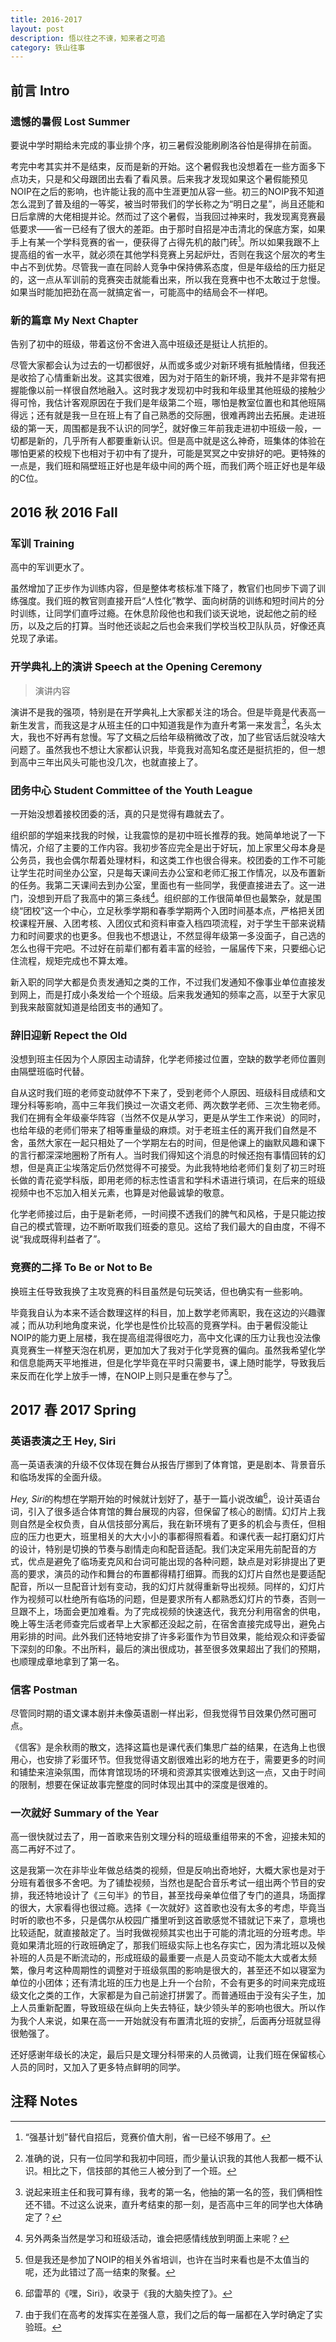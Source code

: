 ```yaml
---
title: 2016-2017
layout: post
description: 悟以往之不谏，知来者之可追
category: 铁山往事
---
```


## 前言 Intro

### 遗憾的暑假 Lost Summer

要说中学时期给未完成的事业排个序，初三暑假没能刷刷洛谷怕是得排在前面。

考完中考其实并不是结束，反而是新的开始。这个暑假我也没想着在一些方面多下点功夫，只是和父母跟团出去看了看风景。后来我才发现如果这个暑假能预见NOIP在之后的影响，也许能让我的高中生涯更加从容一些。初三的NOIP我不知道怎么混到了普及组的一等奖，被当时带我们的学长称之为“明日之星”，尚且还能和日后拿牌的大佬相提并论。然而过了这个暑假，当我回过神来时，我发现离竞赛最低要求——省一已经有了很大的差距。由于那时自招是冲击清北的保底方案，如果手上有某一个学科竞赛的省一，便获得了占得先机的敲门砖[^1]。所以如果我跟不上提高组的省一水平，就必须在其他学科竞赛上另起炉灶，否则在我这个层次的考生中占不到优势。尽管我一直在同龄人竞争中保持佛系态度，但是年级给的压力挺足的，这一点从军训前的竞赛突击就能看出来，所以我在竞赛中也不太敢过于怠慢。如果当时能加把劲在高一就搞定省一，可能高中的结局会不一样吧。

[^1]: “强基计划”替代自招后，竞赛价值大削，省一已经不够用了。

### 新的篇章 My Next Chapter

告别了初中的班级，带着这份不舍进入高中班级还是挺让人抗拒的。

尽管大家都会认为过去的一切都很好，从而或多或少对新环境有抵触情绪，但我还是收拾了心情重新出发。这其实很难，因为对于陌生的新环境，我并不是非常有把握能像以前一样很自然地融入。这时我才发现初中时我和年级里其他班级的接触少得可怜，我估计客观原因在于我们是年级第二个班，哪怕是教室位置也和其他班隔得远；还有就是我一旦在班上有了自己熟悉的交际圈，很难再跨出去拓展。走进班级的第一天，周围都是我不认识的同学[^2]，就好像三年前我走进初中班级一般，一切都是新的，几乎所有人都要重新认识。但是高中就是这么神奇，班集体的体验在哪怕更紧的校规下也相对于初中有了提升，可能是冥冥之中安排好的吧。更特殊的一点是，我们班和隔壁班正好也是年级中间的两个班，而我们两个班正好也是年级的C位。

[^2]: 准确的说，只有一位同学和我初中同班，而少量认识我的其他人我都一概不认识。相比之下，信技部的其他三人被分到了一个班。

## 2016 秋 2016 Fall

### 军训 Training

高中的军训更水了。

虽然增加了正步作为训练内容，但是整体考核标准下降了，教官们也同步下调了训练强度。我们班的教官则直接开启“人性化”教学、面向树荫的训练和短时间片的分时训练，让同学们直呼过瘾。在休息阶段他也和我们谈天说地，说起他之前的经历，以及之后的打算。当时他还谈起之后也会来我们学校当校卫队队员，好像还真兑现了承诺。

### 开学典礼上的演讲 Speech at the Opening Ceremony

> 演讲内容

演讲不是我的强项，特别是在开学典礼上大家都关注的场合。但是毕竟是代表高一新生发言，而我这是才从班主任的口中知道我是作为直升考第一来发言[^3]，名头太大，我也不好再有怠慢。写了文稿之后给年级稍微改了改，加了些官话后就没啥大问题了。虽然我也不想让大家都认识我，毕竟我对高知名度还是挺抗拒的，但一想到高中三年出风头可能也没几次，也就直接上了。

[^3]: 说起来班主任和我可算有缘，我考的第一名，他抽的第一名的签，我们俩相性还不错。不过这么说来，直升考结束的那一刻，是否高中三年的同学也大体确定了？

### 团务中心 Student Committee of the Youth League

一开始没想着接校团委的活，真的只是觉得有趣就去了。

组织部的学姐来找我的时候，让我震惊的是初中班长推荐的我。她简单地说了一下情况，介绍了主要的工作内容。我初步答应完全是出于好玩，加上家里父母本身是公务员，我也会偶尔帮着处理材料，和这类工作也很合得来。校团委的工作不可能让学生花时间坐办公室，只是每天课间去办公室和老师汇报工作情况，以及布置新的任务。我第二天课间去到办公室，里面也有一些同学，我便直接进去了。这一进门，没想到开启了我高中的第三条线[^4]。组织部的工作很简单但也最繁杂，就是围绕“团校”这一个中心，立足秋季学期和春季学期两个入团时间基本点，严格把关团校课程开展、入团考核、入团仪式和资料审查入档四项流程，对于学生干部来说精力和时间要求的也更多。但我也不想退让，不然显得年级第一多没面子，自己选的怎么也得干完吧。不过好在前辈们都有着丰富的经验，一届届传下来，只要细心记住流程，规矩完成也不算太难。

新入职的同学大都是负责发通知之类的工作，不过我们发通知不像事业单位直接发到网上，而是打成小条发给一个个班级。后来我发通知的频率之高，以至于大家见到我来敲窗就知道是给团支书的通知了。

[^4]: 另外两条当然是学习和班级活动，谁会把感情线放到明面上来呢？

### 辞旧迎新 Repect the Old

没想到班主任因为个人原因主动请辞，化学老师接过位置，空缺的数学老师位置则由隔壁班临时代替。

自从这时我们班的老师变动就停不下来了，受到老师个人原因、班级科目成绩和文理分科等影响，高中三年我们换过一次语文老师、两次数学老师、三次生物老师。我们在拥有全年级豪华阵容（当然不仅是从学习，更是从学生工作来说）的同时，也给年级的老师们带来了相等重量级的麻烦。对于老班主任的离开我们自然是不舍，虽然大家在一起只相处了一个学期左右的时间，但是他课上的幽默风趣和课下的言行都深深地圈粉了所有人。当时我们得知这个消息的时候还抱有事情回转的幻想，但是真正尘埃落定后仍然觉得不可接受。为此我特地给老师们复刻了初三时班长做的青花瓷学科版，即用老师的标志性语言和学科术语进行填词，在后来的班级视频中也不忘加入相关元素，也算是对他最诚挚的敬意。

化学老师接过后，由于是新老师，一时间摸不透我们的脾气和风格，于是只能边按自己的模式管理，边不断听取我们班委的意见。这给了我们最大的自由度，不得不说“我成既得利益者了”。

### 竞赛的二择 To Be or Not to Be

换班主任导致我换了主攻竞赛的科目虽然是句玩笑话，但也确实有一些影响。

毕竟我自认为本来不适合数理这样的科目，加上数学老师离职，我在这边的兴趣骤减；而从功利地角度来说，化学也是性价比较高的竞赛学科。由于暑假没能让NOIP的能力更上层楼，我在提高组混得很吃力，高中文化课的压力让我也没法像真竞赛生一样整天泡在机房，更加加大了我对于化学竞赛的偏向。虽然我希望化学和信息能两天平地推进，但是化学毕竟在平时只需要书，课上随时能学，导致我后来反而在化学上放手一博，在NOIP上则只是重在参与了[^5]。

[^5]: 但是我还是参加了NOIP的相关外省培训，也许在当时来看也是不太值当的呢，还为此错过了高一结束的聚餐。

## 2017 春 2017 Spring

### 英语表演之王 Hey, Siri

高一英语表演的升级不仅体现在舞台从报告厅挪到了体育馆，更是剧本、背景音乐和临场发挥的全面升级。

*Hey, Siri*的构想在学期开始的时候就计划好了，基于一篇小说改编[^6]，设计英语台词，引入了很多适合体育馆的舞台展现的内容，但保留了核心的剧情。幻灯片上我则自然是全权负责，自从信技部分离后，我在新环境有了更多的机会与责任，但相应的压力也更大，班里相关的大大小小的事都得照看着。和课代表一起打磨幻灯片的设计，特别是切换的节奏与剧情走向和配音适配。我们决定采用先前配音的方式，优点是避免了临场麦克风和台词可能出现的各种问题，缺点是对彩排提出了更高的要求，演员的动作和舞台的布置都得精打细算。而我的幻灯片自然也是要适配配音，所以一旦配音计划有变动，我的幻灯片就得重新导出视频。同样的，幻灯片作为视频可以杜绝所有临场的问题，但是要求所有人都熟悉幻灯片的节奏，否则一旦跟不上，场面会更加难看。为了完成视频的快速迭代，我充分利用宿舍的供电，晚上等生活老师查完后或者早上大家都还没起之前，在宿舍直接完成导出，避免占用彩排的时间。此外我们还特地安排了许多彩蛋作为节目效果，能给观众和评委留下深刻的印象。不出所料，最后的演出很成功，甚至很多效果超出了我们的预期，也顺理成章地拿到了第一名。

[^6]: 邱雷苹的《嘿，Siri》，收录于《我的大脑失控了》。

### 信客 Postman

尽管同时期的语文课本剧并未像英语剧一样出彩，但我觉得节目效果仍然可圈可点。

《信客》是余秋雨的散文，选择这篇也是课代表们集思广益的结果，在选角上也很用心，也安排了彩蛋环节。但我觉得语文剧很难出彩的地方在于，需要更多的时间和铺垫来渲染氛围，而体育馆现场的环境和资源其实很难达到这一点，又由于时间的限制，想要在保证故事完整度的同时体现出其中的深度是很难的。

### 一次就好 Summary of the Year

高一很快就过去了，用一首歌来告别文理分科的班级重组带来的不舍，迎接未知的高二再好不过了。

这是我第一次在非毕业年做总结类的视频，但是反响出奇地好，大概大家也是对于分班有着很多不舍吧。为了铺垫视频，当然也是配合音乐考试一组出两个节目的安排，我还特地设计了《三句半》的节目，甚至找母亲单位借了专门的道具，场面撑的很大，大家看得也很过瘾。选择《一次就好》这首歌也没有太多的考虑，毕竟当时听的歌也不多，只是偶尔从校园广播里听到这首歌感觉不错就记下来了，意境也比较适配，就直接敲定了。当时我做视频其实也出于可能的清北班的分班考虑。毕竟如果清北班的行政班确定了，那我们班级实际上也名存实亡，因为清北班以及候补班的人员是不断流动的，形成班级的最重要一点是人员变动不能太大或者太频繁，像月考这种周期性的调整对于班级氛围的影响是很大的，甚至还不如以寝室为单位的小团体；还有清北班的压力也是上升一个台阶，不会有更多的时间来完成班级文化之类的工作，大家都是为自己前途打拼罢了。而普通班由于没有尖子生，加上人员重新配置，导致班级在纵向上失去特征，缺少领头羊的影响也很大。所以作为我个人来说，如果在高一一开始就没有布置清北班的安排[^7]，后面再分班就显得很勉强了。

还好感谢年级长的决定，最后只是文理分科带来的人员微调，让我们班在保留核心人员的同时，又加入了更多特点鲜明的同学。

[^7]: 由于我们在高考的发挥实在差强人意，我们之后的每一届都在入学时确定了实验班。

## 注释 Notes